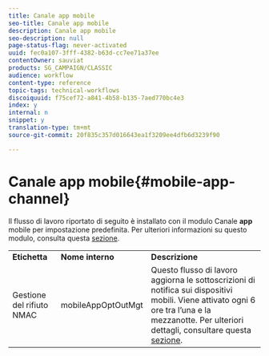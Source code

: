 ```yaml
---
title: Canale app mobile
seo-title: Canale app mobile
description: Canale app mobile
seo-description: null
page-status-flag: never-activated
uuid: fec0a107-3fff-4382-b63d-cc7ee71a37ee
contentOwner: sauviat
products: SG_CAMPAIGN/CLASSIC
audience: workflow
content-type: reference
topic-tags: technical-workflows
discoiquuid: f75cef72-a841-4b58-b135-7aed770bc4e3
index: y
internal: n
snippet: y
translation-type: tm+mt
source-git-commit: 20f835c357d016643ea1f3209ee4dfb6d3239f90

---
```



# Canale app mobile{#mobile-app-channel}

Il flusso di lavoro riportato di seguito è installato con il modulo Canale **app** mobile per impostazione predefinita. Per ulteriori informazioni su questo modulo, consulta questa [sezione](../../delivery/using/about-mobile-app-channel.md).

<table> 
 <tbody> 
  <tr> 
   <td> <strong>Etichetta</strong><br /> </td> 
   <td> <strong>Nome interno</strong><br /> </td> 
   <td> <strong>Descrizione</strong><br /> </td> 
  </tr> 
  <tr> 
   <td> <span class="uicontrol">Gestione</span> del rifiuto NMAC <br /> </td> 
   <td> <span class="uicontrol">mobileAppOptOutMgt</span><br /> </td> 
   <td> Questo flusso di lavoro aggiorna le sottoscrizioni di notifica sui dispositivi mobili. Viene attivato ogni 6 ore tra l’una e la mezzanotte. Per ulteriori dettagli, consultare questa <a href="../../delivery/using/understanding-quarantine-management.md#push-notification-quarantines">sezione</a>.<br /> </td> 
  </tr> 
 </tbody> 
</table>


